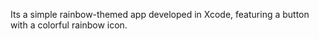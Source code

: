 Its a simple rainbow-themed app developed in Xcode, featuring a button with a colorful rainbow icon.
